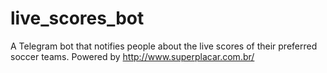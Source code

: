 # live_scores_bot
A Telegram bot that notifies people about the live scores of their preferred soccer teams. Powered by http://www.superplacar.com.br/
